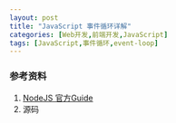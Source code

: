 ```yaml
---
layout: post
title: "JavaScript 事件循环详解"
categories: [Web开发,前端开发,JavaScript]
tags: [JavaScript,事件循环,event-loop]
---
```






### 参考资料

1.  [NodeJS 官方Guide](https://nodejs.org/en/docs/guides/event-loop-timers-and-nexttick/)
2. 源码

